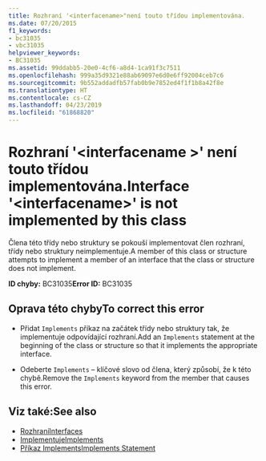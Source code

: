 ```yaml
---
title: Rozhraní '<interfacename>"není touto třídou implementována.
ms.date: 07/20/2015
f1_keywords:
- bc31035
- vbc31035
helpviewer_keywords:
- BC31035
ms.assetid: 99ddabb5-20e0-4cf6-a8d4-1ca91f3c7511
ms.openlocfilehash: 999a35d9321e88ab69097e6d0e6ff92004ceb7c6
ms.sourcegitcommit: 9b552addadfb57fab0b9e7852ed4f1f1b8a42f8e
ms.translationtype: HT
ms.contentlocale: cs-CZ
ms.lasthandoff: 04/23/2019
ms.locfileid: "61868820"
---
```

# <a name="interface-interfacename-is-not-implemented-by-this-class"></a><span data-ttu-id="d2ceb-102">Rozhraní '\<interfacename >' není touto třídou implementována.</span><span class="sxs-lookup"><span data-stu-id="d2ceb-102">Interface '\<interfacename>' is not implemented by this class</span></span>
<span data-ttu-id="d2ceb-103">Člena této třídy nebo struktury se pokouší implementovat člen rozhraní, třídy nebo struktury neimplementuje.</span><span class="sxs-lookup"><span data-stu-id="d2ceb-103">A member of this class or structure attempts to implement a member of an interface that the class or structure does not implement.</span></span>  
  
 <span data-ttu-id="d2ceb-104">**ID chyby:** BC31035</span><span class="sxs-lookup"><span data-stu-id="d2ceb-104">**Error ID:** BC31035</span></span>  
  
## <a name="to-correct-this-error"></a><span data-ttu-id="d2ceb-105">Oprava této chyby</span><span class="sxs-lookup"><span data-stu-id="d2ceb-105">To correct this error</span></span>  
  
- <span data-ttu-id="d2ceb-106">Přidat `Implements` příkaz na začátek třídy nebo struktury tak, že implementuje odpovídající rozhraní.</span><span class="sxs-lookup"><span data-stu-id="d2ceb-106">Add an `Implements` statement at the beginning of the class or structure so that it implements the appropriate interface.</span></span>  
  
- <span data-ttu-id="d2ceb-107">Odeberte `Implements` – klíčové slovo od člena, který způsobí, že k této chybě.</span><span class="sxs-lookup"><span data-stu-id="d2ceb-107">Remove the `Implements` keyword from the member that causes this error.</span></span>  
  
## <a name="see-also"></a><span data-ttu-id="d2ceb-108">Viz také:</span><span class="sxs-lookup"><span data-stu-id="d2ceb-108">See also</span></span>

- [<span data-ttu-id="d2ceb-109">Rozhraní</span><span class="sxs-lookup"><span data-stu-id="d2ceb-109">Interfaces</span></span>](../../visual-basic/programming-guide/language-features/interfaces/index.md)
- [<span data-ttu-id="d2ceb-110">Implementuje</span><span class="sxs-lookup"><span data-stu-id="d2ceb-110">Implements</span></span>](../../visual-basic/language-reference/statements/implements-clause.md)
- [<span data-ttu-id="d2ceb-111">Příkaz Implements</span><span class="sxs-lookup"><span data-stu-id="d2ceb-111">Implements Statement</span></span>](../../visual-basic/language-reference/statements/implements-statement.md)
